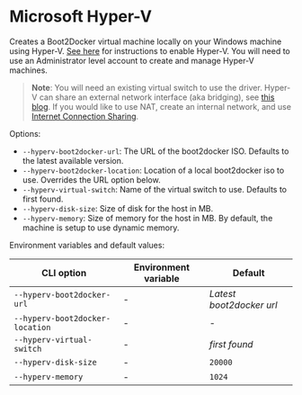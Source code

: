 <!--[metadata]>
+++
title = "Microsoft Hyper-V"
description = "Microsoft Hyper-V driver for machine"
keywords = ["machine, Microsoft Hyper-V, driver"]
[menu.main]
parent="smn_machine_drivers"
+++
<![end-metadata]-->

# Microsoft Hyper-V

Creates a Boot2Docker virtual machine locally on your Windows machine
using Hyper-V. [See here](http://windows.microsoft.com/en-us/windows-8/hyper-v-run-virtual-machines)
for instructions to enable Hyper-V. You will need to use an
Administrator level account to create and manage Hyper-V machines.

> **Note**: You will need an existing virtual switch to use the
> driver. Hyper-V can share an external network interface (aka
> bridging), see [this blog](http://blogs.technet.com/b/canitpro/archive/2014/03/11/step-by-step-enabling-hyper-v-for-use-on-windows-8-1.aspx).
> If you would like to use NAT, create an internal network, and use
> [Internet Connection
> Sharing](http://www.packet6.com/allowing-windows-8-1-hyper-v-vm-to-work-with-wifi/).

Options:

-   `--hyperv-boot2docker-url`: The URL of the boot2docker ISO. Defaults to the latest available version.
-   `--hyperv-boot2docker-location`: Location of a local boot2docker iso to use. Overrides the URL option below.
-   `--hyperv-virtual-switch`: Name of the virtual switch to use. Defaults to first found.
-   `--hyperv-disk-size`: Size of disk for the host in MB.
-   `--hyperv-memory`: Size of memory for the host in MB. By default, the machine is setup to use dynamic memory.

Environment variables and default values:

| CLI option                      | Environment variable | Default                  |
| ------------------------------- | -------------------- | ------------------------ |
| `--hyperv-boot2docker-url`      | -                    | _Latest boot2docker url_ |
| `--hyperv-boot2docker-location` | -                    | -                        |
| `--hyperv-virtual-switch`       | -                    | _first found_            |
| `--hyperv-disk-size`            | -                    | `20000`                  |
| `--hyperv-memory`               | -                    | `1024`                   |
